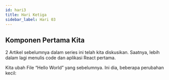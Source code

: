 ```yaml
---
id: hari3
title: Hari Ketiga
sidebar_label: Hari 03
---
```


## Komponen Pertama Kita

2 Artikel sebelumnya dalam series ini telah kita diskusikan. Saatnya, lebih dalam lagi menulis code dan aplikasi React pertama.

Kita ubah File “Hello World” yang sebelumnya. Ini dia, beberapa perubahan kecil:

